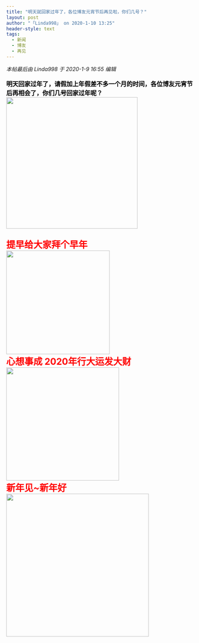 ```yaml
---
title: "明天就回家过年了，各位博友元宵节后再见啦，你们几号？"
layout: post
author: "「Linda998」 on 2020-1-10 13:25"
header-style: text
tags:
  - 新闻
  - 博友
  - 再见
---
```


<head></head>
<body>
 <i class="pstatus"> 本帖最后由 Linda998 于 2020-1-9 16:55 编辑 </i>
 <br> 
 <br> 
 <strong><font size="3"><font color="#000000">明天回家过年了，请假加上年假差不多一个月的时间，各位博友元宵节后再相会了，你们几号回家过年呢？</font></font></strong>
 <br> 
 <ignore_js_op> 
  <img aid="1326000" src="https://bbs.boniu123.cc/data/attachment/forum/202001/09/145948yjpbpe3e51h7njbh.gif" zoomfile="data/attachment/forum/202001/09/145948yjpbpe3e51h7njbh.gif" file="data/attachment/forum/202001/09/145948yjpbpe3e51h7njbh.gif" width="349" inpost="1"> 
  <div class="tip tip_4 aimg_tip" id="aimg_1326000_menu" style="position: absolute; display: none" disautofocus="true"> 
   <div class="xs0"> 
    <p><strong>0e0755efd83f43288dd1f0fc49e75df9.gif</strong> <em class="xg1">(897.1 KB, 下载次数: 0)</em></p> 
    <p> <a href="forum.php?mod=attachment&amp;aid=MTMyNjAwMHxlOWNmNjQ0MnwxNTc4NjYyODk5fDB8NTQ4ODg1&amp;nothumb=yes" target="_blank">下载附件</a> &nbsp;<a href="javascript:;" onclick="showWindow(this.id, this.getAttribute('url'), 'get', 0);" id="savephoto_1326000" url="home.php?mod=spacecp&amp;ac=album&amp;op=saveforumphoto&amp;aid=1326000&amp;handlekey=savephoto_1326000">保存到相册</a> </p> 
    <p class="xg1 y"><span title="2020-1-9 14:59">昨天&nbsp;14:59</span> 上传</p> 
   </div> 
   <div class="tip_horn"></div> 
  </div> 
 </ignore_js_op> 
 <strong><font size="5"><font color="#ff0000"><br> </font></font></strong>
 <br> 
 <strong><font size="5"><font color="#ff0000">提早给大家拜个早年</font></font></strong>
 <br> 
 <ignore_js_op> 
  <img aid="1326002" src="https://bbs.boniu123.cc/data/attachment/forum/202001/09/150507afny6qp3no6p5fo6.gif" zoomfile="data/attachment/forum/202001/09/150507afny6qp3no6p5fo6.gif" file="data/attachment/forum/202001/09/150507afny6qp3no6p5fo6.gif" width="275" inpost="1"> 
  <div class="tip tip_4 aimg_tip" id="aimg_1326002_menu" style="position: absolute; display: none" disautofocus="true"> 
   <div class="xs0"> 
    <p><strong>bp15d.gif</strong> <em class="xg1">(915.94 KB, 下载次数: 0)</em></p> 
    <p> <a href="forum.php?mod=attachment&amp;aid=MTMyNjAwMnw3OTE4OTY3YXwxNTc4NjYyODk5fDB8NTQ4ODg1&amp;nothumb=yes" target="_blank">下载附件</a> &nbsp;<a href="javascript:;" onclick="showWindow(this.id, this.getAttribute('url'), 'get', 0);" id="savephoto_1326002" url="home.php?mod=spacecp&amp;ac=album&amp;op=saveforumphoto&amp;aid=1326002&amp;handlekey=savephoto_1326002">保存到相册</a> </p> 
    <p class="xg1 y"><span title="2020-1-9 15:05">昨天&nbsp;15:05</span> 上传</p> 
   </div> 
   <div class="tip_horn"></div> 
  </div> 
 </ignore_js_op> 
 <br> 
 <strong><font size="5"><font color="#ff0000">心想事成 2020年行大运发大财</font></font></strong>
 <br> 
 <ignore_js_op> 
  <img aid="1326001" src="https://bbs.boniu123.cc/data/attachment/forum/202001/09/150452b6c8k1lep0lmjk5j.gif" zoomfile="data/attachment/forum/202001/09/150452b6c8k1lep0lmjk5j.gif" file="data/attachment/forum/202001/09/150452b6c8k1lep0lmjk5j.gif" width="300" inpost="1"> 
  <div class="tip tip_4 aimg_tip" id="aimg_1326001_menu" style="position: absolute; display: none" disautofocus="true"> 
   <div class="xs0"> 
    <p><strong>e1c016d5683148c299c62cdb68ed60f9.gif</strong> <em class="xg1">(923.19 KB, 下载次数: 0)</em></p> 
    <p> <a href="forum.php?mod=attachment&amp;aid=MTMyNjAwMXxkNWNlNmJiYXwxNTc4NjYyODk5fDB8NTQ4ODg1&amp;nothumb=yes" target="_blank">下载附件</a> &nbsp;<a href="javascript:;" onclick="showWindow(this.id, this.getAttribute('url'), 'get', 0);" id="savephoto_1326001" url="home.php?mod=spacecp&amp;ac=album&amp;op=saveforumphoto&amp;aid=1326001&amp;handlekey=savephoto_1326001">保存到相册</a> </p> 
    <p class="xg1 y"><span title="2020-1-9 15:04">昨天&nbsp;15:04</span> 上传</p> 
   </div> 
   <div class="tip_horn"></div> 
  </div> 
 </ignore_js_op> 
 <br> 
 <font size="5"><font color="#ff0000"><strong>新年见~新年好</strong></font></font>
 <br> 
 <ignore_js_op> 
  <img aid="1326060" src="https://bbs.boniu123.cc/data/attachment/forum/202001/09/165311p66s1ghg8ldgdq16.gif" zoomfile="data/attachment/forum/202001/09/165311p66s1ghg8ldgdq16.gif" file="data/attachment/forum/202001/09/165311p66s1ghg8ldgdq16.gif" width="379" inpost="1"> 
  <div class="tip tip_4 aimg_tip" id="aimg_1326060_menu" style="position: absolute; display: none" disautofocus="true"> 
   <div class="xs0"> 
    <p><strong>342019030317561961939842265.gif</strong> <em class="xg1">(898 KB, 下载次数: 0)</em></p> 
    <p> <a href="forum.php?mod=attachment&amp;aid=MTMyNjA2MHw0MjBhMGVhMnwxNTc4NjYyODk5fDB8NTQ4ODg1&amp;nothumb=yes" target="_blank">下载附件</a> &nbsp;<a href="javascript:;" onclick="showWindow(this.id, this.getAttribute('url'), 'get', 0);" id="savephoto_1326060" url="home.php?mod=spacecp&amp;ac=album&amp;op=saveforumphoto&amp;aid=1326060&amp;handlekey=savephoto_1326060">保存到相册</a> </p> 
    <p class="xg1 y"><span title="2020-1-9 16:53">昨天&nbsp;16:53</span> 上传</p> 
   </div> 
   <div class="tip_horn"></div> 
  </div> 
 </ignore_js_op> 
 <br> 
 <br> 
 <br> 
 <br> 
 <br> 
 <br> 
 <br> 
 <br> 
 <br> 
 <br> 
 <br>
</body>


